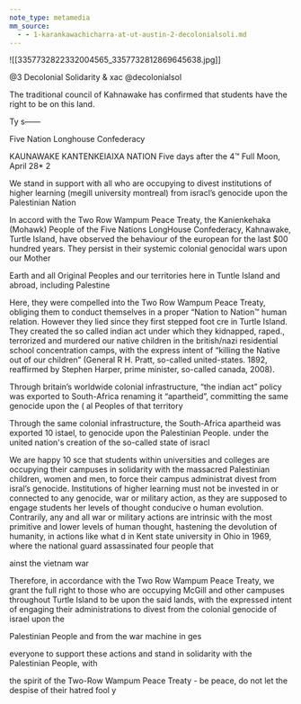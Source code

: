 ```yaml
---
note_type: metamedia
mm_source:
  - - 1-karankawachicharra-at-ut-austin-2-decolonialsoli.md
---
```


![[3357732822332004565_3357732812869645638.jpg]]

@3 Decolonial Solidarity &
xac @decolonialsol

The traditional council of Kahnawake has
confirmed that students have the right to be on
this land.

Ty s——

Five Nation Longhouse Confederacy

KAUNAWAKE KANTENKEIAIXA NATION
Five days after the 4™ Full Moon, April 28* 2

We stand in support with all who are occupying to divest institutions of higher learning (megill
university montreal) from isracl’s genocide upon the Palestinian Nation

In accord with the Two Row Wampum Peace Treaty, the Kanienkehaka (Mohawk) People of the Five
Nations LongHouse Confederacy, Kahnawake, Turtle Island, have observed the behaviour of the european
for the last $00 hundred years. They persist in their systemic colonial genocidal wars upon our Mother

Earth and all Original Peoples and our territories here in Tuntle Island and abroad, including Palestine

Here, they were compelled into the Two Row Wampum Peace Treaty, obliging them to conduct
themselves in a proper “Nation to Nation™ human relation. However they lied since they first stepped foot
cre in Turtle Island. They created the so called indian act under which they kidnapped, raped., terrorized
and murdered our native children in the british/nazi residential school concentration camps, with the
express intent of “killing the Native out of our children” (General R H. Pratt, so-called united-states.
1892, reaffirmed by Stephen Harper, prime minister, so-called canada, 2008).

Through britain’s worldwide colonial infrastructure, “the indian act” policy was exported to South-Africa
renaming it “apartheid”, committing the same genocide upon the ( al Peoples of that territory

Through the same colonial infrastructure, the South-Africa apartheid was exported 10 istael, to genocide
upon the Palestinian People. under the united nation's creation of the so-called state of isracl

We are happy 10 sce that students within universities and colleges are occupying their campuses in
solidarity with the massacred Palestinian children, women and men, to force their campus administrat
divest from isral’s genocide. Institutions of higher learning must not be invested in or connected to any
genocide, war or military action, as they are supposed to engage students her levels of thought
conducive o human evolution. Contrarily, any and all war or military actions are intrinsic with the most
primitive and lower levels of human thought, hastening the devolution of humanity, in actions like what
d in Kent state university in Ohio in 1969, where the national guard assassinated four people that

ainst the vietnam war

Therefore, in accordance with the Two Row Wampum Peace Treaty, we grant the full right to those who
are occupying McGill and other campuses throughout Turtle Island to be upon the said lands, with the
expressed intent of engaging their administrations to divest from the colonial genocide of israel upon the

Palestinian People and from the war machine in ges

everyone to support these actions and stand in solidarity with the Palestinian People, with

the spirit of the Two-Row Wampum Peace Treaty - be peace, do not let the despise of their hatred fool y

